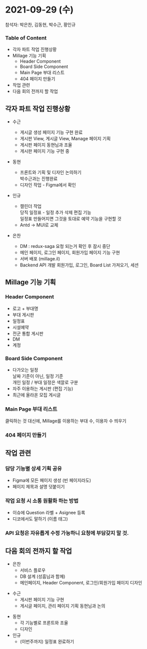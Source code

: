 # 2021-09-29 (수)
참석자: 박은찬, 김동현, 박수근, 황인규

### Table of Content
* 각자 파트 작업 진행상황
* Millage 기능 기획
	* Header Component
	* Board Side Component
	* Main Page 부대 리스트
	* 404 페이지 만들기
* 작업 관련
* 다음 회의 전까지 할 작업


## 각자 파트 작업 진행상황
* 수근
	- 게시글 생성 페이지 기능 구현 완료
	- 게시판 View, 게시글 View, Manage 페이지 기획
	- 게시판 페이지 동현님과 조율
	- 게시판 페이지 기능 구현 중

* 동현
	- 프론트와 기획 및 디자인 논의하기\
		박수근과는 진행완료
	- 디자인 작업 - Figma에서 확인

* 인규
	- 캘린더 작업\
		당직 일정표 - 일정 추가 삭제 편집 기능\
		일정표 만들어지면 그것을 토대로 예약 기능을 구현할 것
	- Antd -> MUI로 교체

* 은찬
	- DM : redux-saga 요청 되는거 확인 후 잠시 중단
	- 메인 페이지, 로그인 페이지, 회원가입 페이지 기능 구현
	- 서버 배포 (millage.il)
	- Backend API 개발
		회원가입, 로그인, Board List 가져오기, 세션


## Millage 기능 기획

### Header Component
- 로고 + 부대명
- 부대 게시판
- 일정표
- 시설예약
- 전군 통합 게시판
- DM
- 계정

### Board Side Component
* 다가오는 일정\
	날짜 기준이 아닌, 일정 기준\
	개인 일정 / 부대 일정은 색깔로 구분
* 자주 이용하는 게시판 (편집 기능)
* 최근에 올라온 모집 게시글

### Main Page 부대 리스트
클릭하는 것 대신에, Millage를 이용하는 부대 수, 이용자 수 띄우기

### 404 페이지 만들기


## 작업 관련

### 담당 기능별 상세 기획 공유
* Figma에 모든 페이지 생성 (빈 페이지라도)
* 페이지 제목과 설명 덧붙이기

### 작업 요청 시 소통 원활화 하는 방법
- 이슈에 Question 라벨 + Asignee 등록
- 디코에서도 말하기 (이름 태그)

### API 요청은 자유롭게 수정 가능하니 요청에 부담갖지 말 것.



## 다음 회의 전까지 할 작업 
* 은찬 
	- 서비스 플로우
	- DB 설계 (성흠님과 함께)
	- 메인페이지, Header Component, 로그인/회원가입 페이지 디자인
- 수근
	- 게시판 페이지 기능 구현
	- 게시글 페이지, 관리 페이지 기획 동현님과 논의
* 동현 
	- 각 기능별로 프론트와 조율
	- 디자인
* 인규 
	- (이번주까지) 일정표 완료하기

